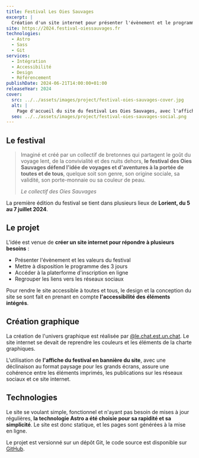 ```yaml
---
title: Festival Les Oies Sauvages
excerpt: |
  Création d'un site internet pour présenter l'évènement et le programme du festival.
site: https://2024.festival-oiessauvages.fr
technologies:
  - Astro
  - Sass
  - Git
services:
  - Intégration
  - Accessibilité
  - Design
  - Référencement
publishDate: 2024-06-21T14:00:00+01:00
releaseYear: 2024
cover:
  src: ../../assets/images/project/festival-oies-sauvages-cover.jpg
  alt: |
    Page d'accueil du site du festival Les Oies Sauvages, avec l'affiche du festival en entête.
  seo: ../../assets/images/project/festival-oies-sauvages-social.png
---
```


## Le festival

> Imaginé et créé par un collectif de bretonnes qui partagent le goût du voyage lent, de la convivialité et des nuits dehors, **le festival des Oies Sauvages défend l'idée de voyages et d'aventures à la portée de toutes et de tous**, quelque soit son genre, son origine sociale, sa validité, son porte-monnaie ou sa couleur de peau.
>
> <cite>Le collectif des Oies Sauvages</cite>

La première édition du festival se tient dans plusieurs lieux de **Lorient, du 5 au 7 juillet 2024**.

## Le projet

L'idée est venue de **créer un site internet pour répondre à plusieurs besoins** :

- Présenter l'évènement et les valeurs du festival
- Mettre à disposition le programme des 3 jours
- Accéder à la platerforme d'inscription en ligne
- Regrouper les liens vers les réseaux sociaux

Pour rendre le site accessible à toutes et tous, le design et la conception du site se sont fait en prenant en compte **l'accessibilité des éléments intégrés**.

## Création graphique

La création de l'univers graphique est réalisée par <a href="https://www.instagram.com/le.chat.est.un.chat/" rel="nofollow noreferrer noopener" target="_blank" aria-label="Le chat est un chat (ouvrir le profil Instagram de l'artiste dans un nouvel onglet)">@le.chat.est.un.chat</a>. Le site internet se devait de reprendre les couleurs et les éléments de la charte graphiques.

L'utilisation de **l'affiche du festival en bannière du site**, avec une déclinaison au format paysage pour les grands écrans, assure une cohérence entre les éléments imprimés, les publications sur les réseaux sociaux et ce site internet.

## Technologies

Le site se voulant simple, fonctionnel et n'ayant pas besoin de mises à jour régulières, **la technologie Astro a été choisie pour sa rapidité et sa simplicité**. Le site est donc statique, et les pages sont générées à la mise en ligne.

Le projet est versionné sur un dépôt Git, le code source est disponible sur <a href="https://github.com/martinbmnt/festival-oiessauvages.fr" rel="nofollow noreferrer noopener" target="_blank" aria-label="GitHub (ouvrir le dépôt du code-source dans un nouvel onglet)">GitHub</a>.
